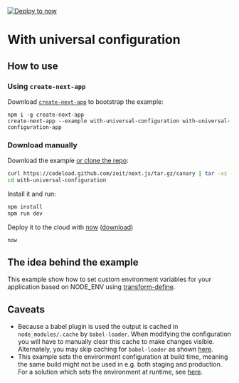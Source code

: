 [![Deploy to now](https://deploy.now.sh/static/button.svg)](https://deploy.now.sh/?repo=https://github.com/zeit/next.js/tree/master/examples/with-universal-configuration)

# With universal configuration

## How to use

### Using `create-next-app`

Download [`create-next-app`](https://github.com/segmentio/create-next-app) to bootstrap the example:

```
npm i -g create-next-app
create-next-app --example with-universal-configuration with-universal-configuration-app
```

### Download manually

Download the example [or clone the repo](https://github.com/zeit/next.js):

```bash
curl https://codeload.github.com/zeit/next.js/tar.gz/canary | tar -xz --strip=2 next.js-canary/examples/with-universal-configuration
cd with-universal-configuration
```

Install it and run:

```bash
npm install
npm run dev
```

Deploy it to the cloud with [now](https://zeit.co/now) ([download](https://zeit.co/download))

```bash
now
```

## The idea behind the example

This example show how to set custom environment variables for your application based on NODE_ENV using [transform-define](https://github.com/FormidableLabs/babel-plugin-transform-define).

## Caveats

- Because a babel plugin is used the output is cached in `node_modules/.cache` by `babel-loader`. When modifying the configuration you will have to manually clear this cache to make changes visible. Alternately, you may skip caching for `babel-loader` as shown [here](https://github.com/zeit/next.js/issues/1103#issuecomment-279529809).
- This example sets the environment configuration at build time, meaning the same build might not be used in e.g. both staging and production. For a solution which sets the environment at runtime, see [here](https://github.com/zeit/next.js/issues/1488#issuecomment-289108931). 
